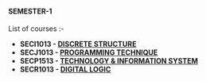 #### SEMESTER-1
List of courses :-
- <b>SECI1013 - </b> [**DISCRETE STRUCTURE**](https://github.com/yAsmin241/SEMESTER-1/tree/main/DISCRETE%20STRUCTURE/ASSIGNMENT)<br>
- <b>SECJ1013 - </b> [**PROGRAMMING TECHNIQUE**](https://github.com/yAsmin241/SEMESTER-1/tree/main/PROGRAMMIN%20TECHNIQUE) <br>
- <b>SECP1513 - </b> [**TECHNOLOGY & INFORMATION SYSTEM**](https://github.com/yAsmin241/SEMESTER-1/tree/main/TECHNOLOGY%20%26%20INFORMATION%20SYSTEM) <br>
- <b>SECR1013 - </b> [**DIGITAL LOGIC**](https://github.com/yAsmin241/SEMESTER-1/tree/main/DIGITAL%20LOGIC/LAB) <br>
